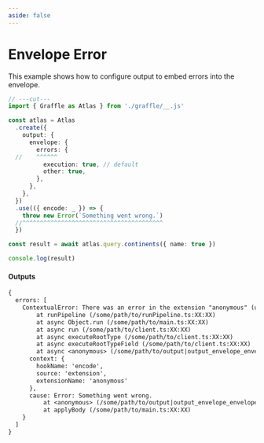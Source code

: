 ```yaml
---
aside: false
---
```


# Envelope Error

This example shows how to configure output to embed errors into the envelope.

<!-- dprint-ignore-start -->
```ts twoslash
// ---cut---
import { Graffle as Atlas } from './graffle/__.js'

const atlas = Atlas
  .create({
    output: {
      envelope: {
        errors: {
  //    ^^^^^^
          execution: true, // default
          other: true,
        },
      },
    },
  })
  .use(({ encode: _ }) => {
    throw new Error(`Something went wrong.`)
  //^^^^^^^^^^^^^^^^^^^^^^^^^^^^^^^^^^^^^^^^
  })

const result = await atlas.query.continents({ name: true })

console.log(result)
```
<!-- dprint-ignore-end -->

#### Outputs

<!-- dprint-ignore-start -->
```txt
{
  errors: [
    ContextualError: There was an error in the extension "anonymous" (use named functions to improve this error message) while running hook "encode".
        at runPipeline (/some/path/to/runPipeline.ts:XX:XX)
        at async Object.run (/some/path/to/main.ts:XX:XX)
        at async run (/some/path/to/client.ts:XX:XX)
        at async executeRootType (/some/path/to/client.ts:XX:XX)
        at async executeRootTypeField (/some/path/to/client.ts:XX:XX)
        at async <anonymous> (/some/path/to/output|output_envelope_envelope-error__envelope-error.ts:XX:XX) {
      context: {
        hookName: 'encode',
        source: 'extension',
        extensionName: 'anonymous'
      },
      cause: Error: Something went wrong.
          at <anonymous> (/some/path/to/output|output_envelope_envelope-error__envelope-error.ts:XX:XX)
          at applyBody (/some/path/to/main.ts:XX:XX)
    }
  ]
}
```
<!-- dprint-ignore-end -->
